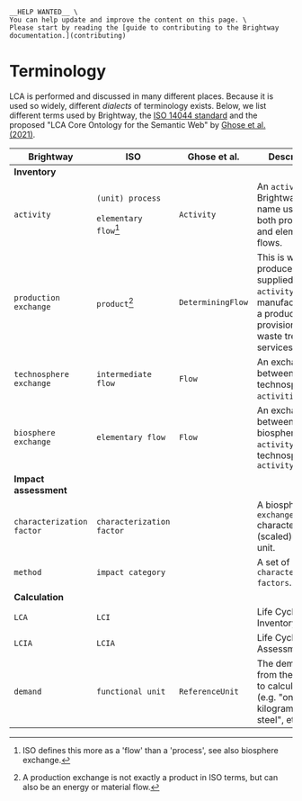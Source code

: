 ```{attention}
__HELP WANTED__ \
You can help update and improve the content on this page. \
Please start by reading the [guide to contributing to the Brightway documentation.](contributing)
```

# Terminology

LCA is performed and discussed in many different places. Because it is used so widely, different _dialects_ of terminology exists. Below, we list different terms used by Brightway, the [ISO 14044 standard](https://www.iso.org/standard/38498.html) and the proposed "LCA Core Ontology for the Semantic Web" by [Ghose et al. (2021)](https://doi.org/10.1111/jiec.13220).

| Brightway | ISO | Ghose et al. | Description |
| --- | --- | --- | --- |
| __Inventory__ | | | |
| `activity` | `(unit) process`<br/><br/>`elementary flow`[^1] | `Activity` | An `activity` in Brightway is the name used for both processes and elementary flows. |
| `production exchange` | `product`[^2] | `DeterminingFlow` | This is what is produced or supplied by the `activity` (e.g. manufacturing of a product, provisioning of waste treatment services, etc.). |
| `technosphere exchange` | `intermediate flow` | `Flow` | An exchange between two technosphere `activities`. |
| `biosphere exchange` | `elementary flow` | `Flow` | An exchange between a biosphere `activity` and a technosphere `activity` |
| __Impact assessment__ | | | |
| `characterization factor` | `characterization factor` | | A biosphere `exchange` characterized (scaled) to a unit. |
| `method` | `impact category` | | A set of `characterization factors`. |
| __Calculation__ | | | |
| `LCA` | `LCI` | | Life Cycle Inventory |
| `LCIA` | `LCIA` | | Life Cycle Impact Assessment |
| `demand` | `functional unit` | `ReferenceUnit` | The demand from the system to calculate for (e.g. "one kilogram of steel", etc.). |

[^1]: ISO defines this more as a 'flow' than a 'process', see also biosphere exchange.
[^2]: A production exchange is not exactly a product in ISO terms, but can also be an energy or material flow.